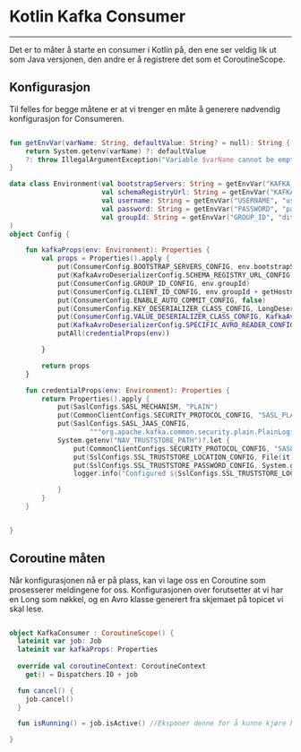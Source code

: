 # Kotlin Kafka Consumer
---
Det er to måter å starte en consumer i Kotlin på, den ene ser veldig lik ut som Java versjonen, den andre er å registrere det som et CoroutineScope.


## Konfigurasjon

Til felles for begge måtene er at vi trenger en måte å generere nødvendig konfigurasjon for Consumeren.

```Kotlin

fun getEnvVar(varName: String, defaultValue: String? = null): String {
    return System.getenv(varName) ?: defaultValue
    ?: throw IllegalArgumentException("Variable $varName cannot be empty")
}

data class Environment(val bootstrapServers: String = getEnvVar("KAFKA_BOOTSTRAP_SERVERS", "localhost:9092"),
                       val schemaRegistryUrl: String = getEnvVar("KAFKA_SCHEMAREGISTRY_SERVERS", "http://localhost:8081"),
                       val username: String = getEnvVar("USERNAME", "username"),
                       val password: String = getEnvVar("PASSWORD", "password"),
                       val groupId: String = getEnvVar("GROUP_ID", "ditt_gruppenavn_her")
)
object Config {

    fun kafkaProps(env: Environment): Properties {
        val props = Properties().apply {
            put(ConsumerConfig.BOOTSTRAP_SERVERS_CONFIG, env.bootstrapServers)
            put(KafkaAvroDeserializerConfig.SCHEMA_REGISTRY_URL_CONFIG, env.schemaRegistryUrl)
            put(ConsumerConfig.GROUP_ID_CONFIG, env.groupId)
            put(ConsumerConfig.CLIENT_ID_CONFIG, env.groupId + getHostname(InetSocketAddress(0)))
            put(ConsumerConfig.ENABLE_AUTO_COMMIT_CONFIG, false)
            put(ConsumerConfig.KEY_DESERIALIZER_CLASS_CONFIG, LongDeserializer::class.java)
            put(ConsumerConfig.VALUE_DESERIALIZER_CLASS_CONFIG, KafkaAvroDeserializerConfig::class.java)
            put(KafkaAvroDeserializerConfig.SPECIFIC_AVRO_READER_CONFIG, true)
            putAll(credentialProps(env))

        }

        return props
    }

    fun credentialProps(env: Environment): Properties {
        return Properties().apply {
            put(SaslConfigs.SASL_MECHANISM, "PLAIN")
            put(CommonClientConfigs.SECURITY_PROTOCOL_CONFIG, "SASL_PLAINTEXT")
            put(SaslConfigs.SASL_JAAS_CONFIG,
                    """org.apache.kafka.common.security.plain.PlainLoginModule required username="${env.username}" password="${env.password}";""")
            System.getenv("NAV_TRUSTSTORE_PATH")?.let {
                put(CommonClientConfigs.SECURITY_PROTOCOL_CONFIG, "SASL_SSL")
                put(SslConfigs.SSL_TRUSTSTORE_LOCATION_CONFIG, File(it).absolutePath)
                put(SslConfigs.SSL_TRUSTSTORE_PASSWORD_CONFIG, System.getenv("NAV_TRUSTSTORE_PASSWORD"))
                logger.info("Configured ${SslConfigs.SSL_TRUSTSTORE_LOCATION_CONFIG} location")

            }
        }
    }


}

```

## Coroutine måten
Når konfigurasjonen nå er på plass, kan vi lage oss en Coroutine som prosesserer meldingene for oss. Konfigurasjonen over forutsetter at vi har en Long som nøkkel, og en Avro klasse generert fra skjemaet på topicet vi skal lese.

```Kotlin

object KafkaConsumer : CoroutineScope() {
  lateinit var job: Job
  lateinit var kafkaProps: Properties
  
  override val coroutineContext: CoroutineContext
    get() = Dispatchers.IO + job

  fun cancel() {
    job.cancel()
  }

  fun isRunning() = job.isActive() //Eksponer denne for å kunne kjøre helsesjekk

}

